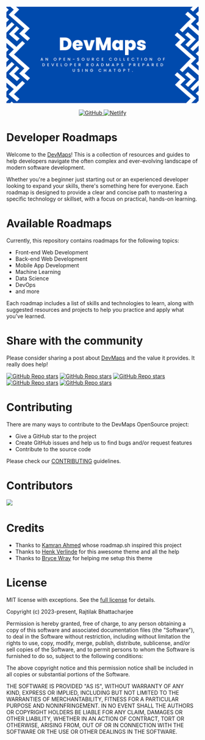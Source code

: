 <p align="center">
  <a href="https://devmaps.netlify.app/">
    <img alt="DevMaps" src="./assets/images/DevMaps.png"">
  </a>
</p>

<p align="center">
  <a href="https://github.com/rajtilakjee/devmaps/blob/main/LICENSE">
    <img src="https://img.shields.io/github/license/h-enk/doks?style=flat-square" alt="GitHub">
  </a>
  <a href="https://app.netlify.com/sites/devmaps/deploys">
    <img src="https://img.shields.io/netlify/8a1009d5-88ac-413e-96ef-3f928674a083?style=flat-square" alt="Netlify">
  </a>
</p>

<!-- [START BADGES] -->
<!-- [END BADGES] -->

# Developer Roadmaps

Welcome to the [DevMaps](https://devmaps.netlify.app/)! This is a collection of resources and guides to help developers navigate the often complex and ever-evolving landscape of modern software development.

Whether you're a beginner just starting out or an experienced developer looking to expand your skills, there's something here for everyone. Each roadmap is designed to provide a clear and concise path to mastering a specific technology or skillset, with a focus on practical, hands-on learning.

# Available Roadmaps

Currently, this repository contains roadmaps for the following topics:

 - Front-end Web Development
 - Back-end Web Development
 - Mobile App Development
 - Machine Learning
 - Data Science
 - DevOps
 - and more

Each roadmap includes a list of skills and technologies to learn, along with suggested resources and projects to help you practice and apply what you've learned.

# Share with the community

Please consider sharing a post about [DevMaps](https://devmaps.netlify.app/) and the value it provides. It really does help!

[![GitHub Repo stars](https://img.shields.io/badge/share%20on-reddit-red?logo=reddit)](https://reddit.com/submit?url=https://devmaps.netlify.app/&title=Developer%20roadmaps,%20guides%20and%20other%20resources%20for%20Developers)
[![GitHub Repo stars](https://img.shields.io/badge/share%20on-hacker%20news-orange?logo=ycombinator)](https://news.ycombinator.com/submitlink?u=https://devmaps.netlify.app/)
[![GitHub Repo stars](https://img.shields.io/badge/share%20on-twitter-03A9F4?logo=twitter)](https://twitter.com/share?url=https://devmaps.netlify.app/&text=Developer%20roadmaps,%20guides%20and%20other%20resources%20for%20Developers)
[![GitHub Repo stars](https://img.shields.io/badge/share%20on-facebook-1976D2?logo=facebook)](https://www.facebook.com/sharer/sharer.php?u=https://devmaps.netlify.app/)
[![GitHub Repo stars](https://img.shields.io/badge/share%20on-linkedin-3949AB?logo=linkedin)](https://www.linkedin.com/shareArticle?url=https://devmaps.netlify.app/&title=Developer%20roadmaps,%20guides%20and%20other%20resources%20for%20Developers)

# Contributing

There are many ways to contribute to the DevMaps OpenSource project:

 - Give a GitHub star to the project
 - Create GitHub issues and help us to find bugs and/or request features
 - Contribute to the source code

Please check our [CONTRIBUTING](CONTRIBUTING.md) guidelines.

# Contributors

<a href="https://github.com/rajtilakjee/devmaps/graphs/contributors">
  <img src="https://contrib.rocks/image?repo=rajtilakjee/devmaps" />
</a>

# Credits

 - Thanks to [Kamran Ahmed](https://github.com/kamranahmedse/developer-roadmap) whose roadmap.sh inspired this project
 - Thanks to [Henk Verlinde](https://github.com/h-enk) for this awesome theme and all the help
 - Thanks to [Bryce Wray](https://github.com/brycewray) for helping me setup this theme

# License

MIT license with exceptions. See the [full license](LICENSE) for details.

Copyright (c) 2023-present, Rajtilak Bhattacharjee

Permission is hereby granted, free of charge, to any person obtaining a copy
of this software and associated documentation files (the "Software"), to deal
in the Software without restriction, including without limitation the rights
to use, copy, modify, merge, publish, distribute, sublicense, and/or sell
copies of the Software, and to permit persons to whom the Software is
furnished to do so, subject to the following conditions:

The above copyright notice and this permission notice shall be included in all
copies or substantial portions of the Software.

THE SOFTWARE IS PROVIDED "AS IS", WITHOUT WARRANTY OF ANY KIND, EXPRESS OR
IMPLIED, INCLUDING BUT NOT LIMITED TO THE WARRANTIES OF MERCHANTABILITY,
FITNESS FOR A PARTICULAR PURPOSE AND NONINFRINGEMENT. IN NO EVENT SHALL THE
AUTHORS OR COPYRIGHT HOLDERS BE LIABLE FOR ANY CLAIM, DAMAGES OR OTHER
LIABILITY, WHETHER IN AN ACTION OF CONTRACT, TORT OR OTHERWISE, ARISING FROM,
OUT OF OR IN CONNECTION WITH THE SOFTWARE OR THE USE OR OTHER DEALINGS IN THE
SOFTWARE.
